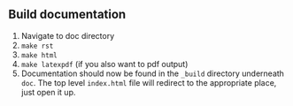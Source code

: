 

## Build documentation

1. Navigate to doc directory
2. `make rst`
3. `make html`
4. `make latexpdf` (if you also want to pdf output)
5. Documentation should now be found in the `_build` directory underneath ``doc``. The top level ``index.html`` file will redirect to the appropriate place, just open it up.